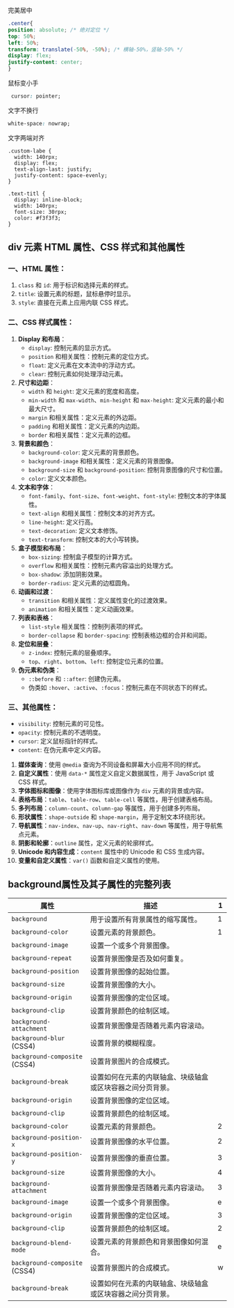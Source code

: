 完美居中
```css
.center{
position: absolute; /* 绝对定位 */
top: 50%;
left: 50%;
transform: translate(-50%, -50%); /* 横轴-50%，竖轴-50% */
display: flex;
justify-content: center;
}
```
鼠标变小手

```css
 cursor: pointer;
```

文字不换行

```css
white-space: nowrap;
```
文字两端对齐
```
.custom-labe {
  width: 140rpx;
  display: flex;
  text-align-last: justify;
  justify-content: space-evenly;
}

.text-titl {
  display: inline-block;
  width: 140rpx;
  font-size: 30rpx;
  color: #f3f3f3;
}
```







 ## div 元素 HTML 属性、CSS 样式和其他属性
### **一、HTML 属性**：
1. `class` 和 `id`: 用于标识和选择元素的样式。
2. `title`: 设置元素的标题，鼠标悬停时显示。
3. `style`: 直接在元素上应用内联 CSS 样式。

### **二、CSS 样式属性**：

1. **Display 和布局**：
   - `display`: 控制元素的显示方式。
   - `position` 和相关属性：控制元素的定位方式。
   - `float`: 定义元素在文本流中的浮动方式。
   - `clear`: 控制元素如何处理浮动元素。
2. **尺寸和边距**：
   - `width` 和 `height`: 定义元素的宽度和高度。
   - `min-width` 和 `max-width`、`min-height` 和 `max-height`: 定义元素的最小和最大尺寸。
   - `margin` 和相关属性：定义元素的外边距。
   - `padding` 和相关属性：定义元素的内边距。
   - `border` 和相关属性：定义元素的边框。
3. **背景和颜色**：
   - `background-color`: 定义元素的背景颜色。
   - `background-image` 和相关属性：定义元素的背景图像。
   - `background-size` 和 `background-position`: 控制背景图像的尺寸和位置。
   - `color`: 定义文本颜色。
4. **文本和字体**：
   - `font-family`、`font-size`、`font-weight`、`font-style`: 控制文本的字体属性。
   - `text-align` 和相关属性：控制文本的对齐方式。
   - `line-height`: 定义行高。
   - `text-decoration`: 定义文本修饰。
   - `text-transform`: 控制文本的大小写转换。
5. **盒子模型和布局**：
   - `box-sizing`: 控制盒子模型的计算方式。
   - `overflow` 和相关属性：控制元素内容溢出的处理方式。
   - `box-shadow`: 添加阴影效果。
   - `border-radius`: 定义元素的边框圆角。
6. **动画和过渡**：
   - `transition` 和相关属性：定义属性变化的过渡效果。
   - `animation` 和相关属性：定义动画效果。
7. **列表和表格**：
   - `list-style` 相关属性：控制列表项的样式。
   - `border-collapse` 和 `border-spacing`: 控制表格边框的合并和间距。
8. **定位和层叠**：
   - `z-index`: 控制元素的层叠顺序。
   - `top`、`right`、`bottom`、`left`: 控制定位元素的位置。
9. **伪元素和伪类**：
   - `::before` 和 `::after`: 创建伪元素。
   - 伪类如 `:hover`、`:active`、`:focus`：控制元素在不同状态下的样式。
###  **三、其他属性**：
  - `visibility`: 控制元素的可见性。
  - `opacity`: 控制元素的不透明度。
  - `cursor`: 定义鼠标指针的样式。
  - `content`: 在伪元素中定义内容。
1. **媒体查询**：使用 `@media` 查询为不同设备和屏幕大小应用不同的样式。
2. **自定义属性**：使用 `data-*` 属性定义自定义数据属性，用于 JavaScript 或 CSS 样式。
3. **字体图标和图像**：使用字体图标库或图像作为 `div` 元素的背景或内容。
4. **表格布局**：`table`、`table-row`、`table-cell` 等属性，用于创建表格布局。
5. **多列布局**：`column-count`、`column-gap` 等属性，用于创建多列布局。
6. **形状属性**：`shape-outside` 和 `shape-margin`，用于定制文本环绕形状。
7. **导航属性**：`nav-index`、`nav-up`、`nav-right`、`nav-down` 等属性，用于导航焦点元素。
8. **阴影和轮廓**：`outline` 属性，定义元素的轮廓样式。
9. **Unicode 和内容生成**：`content` 属性中的 Unicode 和 CSS 生成内容。
10. **变量和自定义属性**：`var()` 函数和自定义属性的使用。







## background属性及其子属性的完整列表

| 属性                          | 描述                                        |1    |
| ----------------------------- | --------------------------------------- | ---------------------------------------------------------- |
| `background`                  | 用于设置所有背景属性的缩写属性。                           | 1|
| `background-color`            | 设置元素的背景颜色。                                       |1|
| `background-image`            | 设置一个或多个背景图像。                                   |
| `background-repeat`           | 设置背景图像是否及如何重复。                               |
| `background-position`         | 设置背景图像的起始位置。                                   |
| `background-size`             | 设置背景图像的大小。                                       |
| `background-origin`           | 设置背景图像的定位区域。                                   |
| `background-clip`             | 设置背景颜色的绘制区域。                                   |
| `background-attachment`       | 设置背景图像是否随着元素内容滚动。                         |
| `background-blur` (CSS4)      | 设置背景的模糊程度。                                       |
| `background-composite` (CSS4) | 设置背景图片的合成模式。                                   |
| `background-break`            | 设置如何在元素的内联轴盒、块级轴盒或区块容器之间分页背景。 |
| `background-origin`           | 设置背景图像的定位区域。                                   |
| `background-clip`             | 设置背景颜色的绘制区域。                                   |
| `background-color`            | 设置元素的背景颜色。       |2                                  |
| `background-position-x`       | 设置背景图像的水平位置。        |2                             |
| `background-position-y`       | 设置背景图像的垂直位置。   |3                                  |
| `background-size`             | 设置背景图像的大小。     |4                                    |
| `background-attachment`       | 设置背景图像是否随着元素内容滚动。     |3                      |
| `background-image`            | 设置一个或多个背景图像。       |e                              |
| `background-origin`           | 设置背景图像的定位区域。     |3                                |
| `background-clip`             | 设置背景颜色的绘制区域。         |2                            |
| `background-blend-mode`       | 设置元素的背景颜色和背景图像如何混合。                                     |e                   |
| `background-composite` (CSS4) | 设置背景图片的合成模式。                                     |      w                           |
| `background-break`            | 设置如何在元素的内联轴盒、块级轴盒或区块容器之间分页背景。 |
